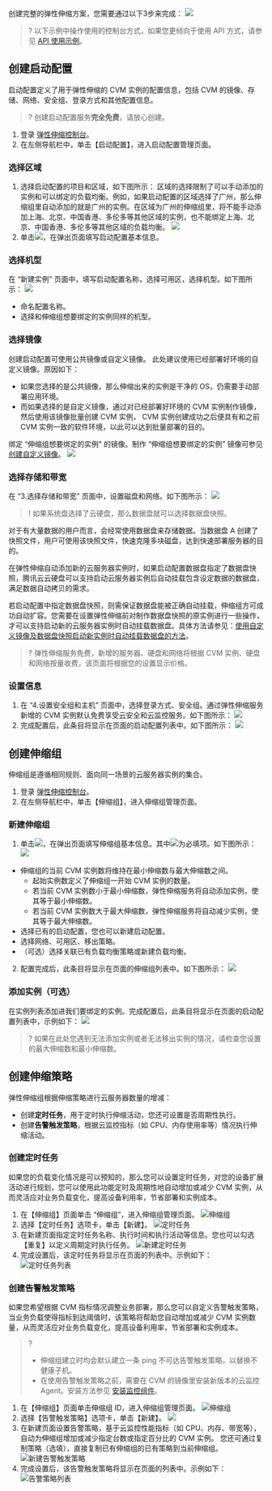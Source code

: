 创建完整的弹性伸缩方案，您需要通过以下3步来完成：
![](https://main.qcloudimg.com/raw/05ef734d160c1c73061cf103cfb44d91.png)

>? 以下示例中操作使用的控制台方式，如果您更倾向于使用 API 方式，请参见 [API 使用示例](https://cloud.tencent.com/document/product/377/4232)。

## 创建启动配置
启动配置定义了用于弹性伸缩的 CVM 实例的配置信息，包括 CVM 的镜像、存储、网络、安全组、登录方式和其他配置信息。

>? 创建启动配置服务**完全免费**，请放心创建。

1. 登录 [弹性伸缩控制台](https://console.cloud.tencent.com/autoscaling/config)。
2. 在左侧导航栏中，单击【启动配置】，进入启动配置管理页面。

### 选择区域

1. 选择启动配置的项目和区域，如下图所示：
区域的选择限制了可以手动添加的实例和可以绑定的负载均衡。例如，如果启动配置的区域选择了广州，那么伸缩组里自动添加的就是广州的实例。在区域为广州的伸缩组里，将不能手动添加上海、北京、中国香港、多伦多等其他区域的实例，也不能绑定上海、北京、中国香港、多伦多等其他区域的负载均衡。
![](https://main.qcloudimg.com/raw/30bb5148c3665e556bbfaf22f608d379.png)
2. 单击![](//mccdn.qcloud.com/static/img/9d38f7bfbe02a922370765f3adfa58bf/image.png)，在弹出页面填写启动配置基本信息。

### 选择机型

在 “新建实例” 页面中，填写启动配置名称，选择可用区，选择机型。如下图所示：
![](https://main.qcloudimg.com/raw/a38b03bb3c23c1393169598fcb195897.png)
- 命名配置名称。
- 选择和伸缩组想要绑定的实例同样的机型。

### 选择镜像

创建启动配置可使用公共镜像或自定义镜像。
此处建议使用已经部署好环境的自定义镜像。原因如下：
- 如果您选择的是公共镜像，那么伸缩出来的实例是干净的 OS，仍需要手动部署应用环境。
- 而如果选择的是自定义镜像，通过对已经部署好环境的 CVM 实例制作镜像，然后使用该镜像批量创建 CVM 实例， CVM 实例创建成功之后便具有和之前 CVM 实例一致的软件环境，以此可以达到批量部署的目的。

绑定 “伸缩组想要绑定的实例” 的镜像。制作 “伸缩组想要绑定的实例” 镜像可参见 [创建自定义镜像](https://cloud.tencent.com/document/product/213/4942)。
![](https://main.qcloudimg.com/raw/9459776ded2df48d711cf4b6a2bb77a4.png)

### 选择存储和带宽

在 “3.选择存储和带宽” 页面中，设置磁盘和网络。如下图所示：
![](https://main.qcloudimg.com/raw/cbc31daa9b66ea8d9e4df647c88ddcec.png)
>! 如果系统盘选择了云硬盘，那么数据盘就可以选择数据盘快照。

对于有大量数据的用户而言，会经常使用数据盘来存储数据。当数据盘 A 创建了快照文件，用户可使用该快照文件，快速克隆多块磁盘，达到快速部署服务器的目的。

在弹性伸缩自动添加新的云服务器实例时，如果启动配置数据盘指定了数据盘快照，腾讯云云硬盘可以支持启动云服务器实例后自动挂载包含设定数据的数据盘，满足数据自动拷贝的需求。

若启动配置中指定数据盘快照，则需保证数据盘能被正确自动挂载，伸缩组方可成功自动扩容。您需要在设置弹性伸缩前对制作数据盘快照的原实例进行一些操作，才可以支持启动新的云服务器实例时自动挂载数据盘。具体方法请参见：[使用自定义镜像及数据盘快照启动新实例时自动挂载数据盘的方法](https://cloud.tencent.com/doc/product/362/5564)。

>?  弹性伸缩服务免费，新增的服务器、硬盘和网络将根据 CVM 实例、硬盘和网络按量收费，该页面将根据您的设置显示价格。

### 设置信息

1. 在 “4.设置安全组和主机” 页面中，选择登录方式、安全组。通过弹性伸缩服务新增的 CVM 实例默认免费享受云安全和云监控服务。如下图所示：
![](https://main.qcloudimg.com/raw/589f0e08800d2ac8f00456acf707e8de.png)
2. 完成配置后，此条目将显示在页面的启动配置列表中。如下图所示：
![](https://main.qcloudimg.com/raw/a8485d44d197b4ef2af2ee3b52574169.png)

## 创建伸缩组

伸缩组是遵循相同规则、面向同一场景的云服务器实例的集合。
1. 登录 [弹性伸缩控制台](https://console.cloud.tencent.com/autoscaling/config)。
2. 在左侧导航栏中，单击【伸缩组】，进入伸缩组管理页面。

### 新建伸缩组

1. 单击![](//mccdn.qcloud.com/static/img/9d38f7bfbe02a922370765f3adfa58bf/image.png)，在弹出页面填写伸缩组基本信息。其中![](//mccdn.qcloud.com/static/img/f9df27a1d1e0d42a7ff08dd884bfa34c/image.png)为必填项。如下图所示：
![](https://main.qcloudimg.com/raw/2950d17614d2f8e1798fd42fabfec432.png)
 - 伸缩组的当前 CVM 实例数将维持在最小伸缩数与最大伸缩数之间。
	- 起始实例数定义了伸缩组一开始 CVM 实例的数量。
	- 若当前 CVM 实例数小于最小伸缩数，弹性伸缩服务将自动添加实例，使其等于最小伸缩数。
	- 若当前 CVM 实例数大于最大伸缩数，弹性伸缩服务将自动减少实例，使其等于最大伸缩数。
 - 选择已有的启动配置，您也可以新建启动配置。
 - 选择网络、可用区、移出策略。
 - （可选）选择关联已有负载均衡策略或新建负载均衡。
2. 配置完成后，此条目将显示在页面的伸缩组列表中。如下图所示：
![](https://main.qcloudimg.com/raw/78b081c8b5d5031ee354807ac40c5a04.png)

### 添加实例（可选）

在实例列表添加进我们要绑定的实例。完成配置后，此条目将显示在页面的启动配置列表中，示例如下：
![](https://main.qcloudimg.com/raw/589cb5ebace1fe273da5e63f8e1d0792.png)
>? 如果在此处您遇到无法添加实例或者无法移出实例的情况，请检查您设置的最大伸缩数和最小伸缩数。

## 创建伸缩策略

弹性伸缩组根据伸缩策略进行云服务器数量的增减：
- 创建**定时任务**，用于定时执行伸缩活动，您还可设置是否周期性执行。
- 创建**告警触发策略**，根据云监控指标（如 CPU、内存使用率等）情况执行伸缩活动。

### 创建定时任务

如果您的负载变化情况是可以预知的，那么您可以设置定时任务，对您的设备扩展活动进行规划，您可以使用此功能定时及周期性地自动增加或减少 CVM 实例，从而灵活应对业务负载变化，提高设备利用率，节省部署和实例成本。

1. 在【伸缩组】页面单击 “伸缩组”，进入伸缩组管理页面。
![伸缩组](https://main.qcloudimg.com/raw/689df7007834e9655af516d90d63d181.png)
2. 选择【定时任务】选项卡，单击【新建】。
![定时任务](https://main.qcloudimg.com/raw/98101e3c7b19bec7d6d65da3d81f10c1.png)
3. 在新建页面指定定时任务名称、执行时间和执行活动等信息。您也可以勾选【重复】以定义周期定时执行任务。
![新建定时任务](https://main.qcloudimg.com/raw/e1efe341a3affff13aed0e949bc9dcb8.png)
4. 完成设置后，该定时任务将显示在页面的列表中。示例如下：
![定时任务列表](https://main.qcloudimg.com/raw/f21339e4d6650929e4b69ff61ce371e5.png)

### 创建告警触发策略

如果您希望根据 CVM 指标情况调整业务部署，那么您可以自定义告警触发策略，当业务负载使得指标到达阈值时，该策略将帮助您自动增加或减少 CVM 实例数量，从而灵活应对业务负载变化，提高设备利用率，节省部署和实例成本。

>?
> - 伸缩组建立时均会默认建立一条 ping 不可达告警触发策略，以替换不健康子机。
> - 在使用告警触发策略之前，需要在 CVM 的镜像里安装新版本的云监控 Agent。安装方法参见 [安装监控组件](/doc/product/248/安装监控组件)。

1. 在【伸缩组】页面单击伸缩组 ID，进入伸缩组管理页面。
![伸缩组](https://main.qcloudimg.com/raw/689df7007834e9655af516d90d63d181.png)
2. 选择【告警触发策略】选项卡，单击【新建】。
![](https://main.qcloudimg.com/raw/e26538cc741f5a1022c4746ed495028f.png)
3. 在新建页面设置告警策略，基于云监控性能指标（如 CPU、内存、带宽等），自动为伸缩组增加或减少指定台数或指定百分比的 CVM 实例。
您还可通过复制策略（选填），直接复制已有伸缩组的已有策略到当前伸缩组。
![新建告警触发策略](https://main.qcloudimg.com/raw/975d429058444d03334ced970ed8eca8.png)
4. 完成设置后，该告警触发策略将显示在页面的列表中。示例如下：
![告警策略列表](https://main.qcloudimg.com/raw/3b2af877848e11c337901172055ba466.png)


